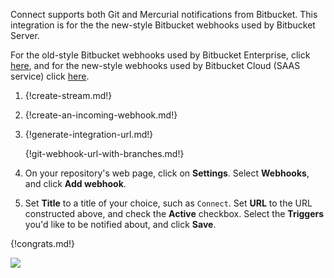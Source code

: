 Connect supports both Git and Mercurial notifications from
Bitbucket. This integration is for the the new-style Bitbucket
webhooks used by Bitbucket Server.

For the old-style Bitbucket webhooks used by Bitbucket Enterprise,
click [here](./bitbucket), and for the new-style webhooks used by
Bitbucket Cloud (SAAS service) click [here](./bitbucket2).

1. {!create-stream.md!}

1. {!create-an-incoming-webhook.md!}

1. {!generate-integration-url.md!}

    {!git-webhook-url-with-branches.md!}

1. On your repository's web page, click on **Settings**. Select
   **Webhooks**, and click **Add webhook**.

1. Set **Title** to a title of your choice, such as `Connect`. Set **URL**
   to the URL constructed above, and check the **Active** checkbox. Select
   the **Triggers** you'd like to be notified about, and click **Save**.

{!congrats.md!}

![](/static/images/integrations/bitbucket/004.png)
